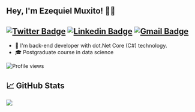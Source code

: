 

<!--
**ezekiel9m/ezekiel9m** is a ✨ _special_ ✨ repository because its `README.md` (this file) appears on your GitHub profile.

Here are some ideas to get you started:

- 🔭 I’m currently working on ...
- 🌱 I’m currently learning ...
- 👯 I’m looking to collaborate on ...
- 🤔 I’m looking for help with ...
- 💬 Ask me about ...
- 📫 How to reach me: ...
- 😄 Pronouns: ...
- ⚡ Fun fact: ...
-->

## Hey, I'm Ezequiel Muxito! 👋🏾 

## [![Twitter Badge](https://img.shields.io/badge/-@Ezequiel-1ca0f1?style=flat-square&labelColor=1ca0f1&logo=twitter&logoColor=white&link=https://twitter.com/ezekiel_muxito)](https://twitter.com/ezekiel_muxito) [![Linkedin Badge](https://img.shields.io/badge/-Ezequiel-blue?style=flat-square&logo=Linkedin&logoColor=white&link=https://www.linkedin.com/in/ezequiel-muxito/)](https://www.linkedin.com/in/ezequiel-muxito/) [![Gmail Badge](https://img.shields.io/badge/-ezequielmuxito@.tech-c14438?style=flat-square&logo=Gmail&logoColor=white&link=mailto:ezequielmuxito@.tech)](mailto:ezequielmuxito@.tech) 

- 🔭 I'm back-end developer with dot.Net Core (C#) technology.
- 🎓 Postgraduate course in data science


![Profile views](https://gpvc.arturio.dev/Souravdey777?&link=https://ezekiel9m.github.io/)


## &#x1f4c8; GitHub Stats

<a href="https://github.com/ezekiel9m/">
  <img align="center" src="https://github-readme-stats.vercel.app/api/top-langs/?username=ezekiel9m&hide=css,hack&title_color=ffffff&text_color=c9cacc&icon_color=2bbc8a&bg_color=1d1f21" />
</a>
